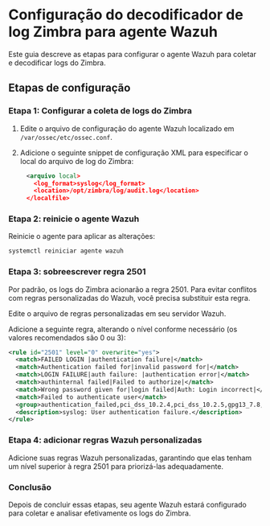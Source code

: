 # Configuração do decodificador de log Zimbra para agente Wazuh

Este guia descreve as etapas para configurar o agente Wazuh para coletar e decodificar logs do Zimbra.

## Etapas de configuração

### Etapa 1: Configurar a coleta de logs do Zimbra

1. Edite o arquivo de configuração do agente Wazuh localizado em `/var/ossec/etc/ossec.conf`.

2. Adicione o seguinte snippet de configuração XML para especificar o local do arquivo de log do Zimbra:

```xml
     <arquivo local>
       <log_format>syslog</log_format>
       <location>/opt/zimbra/log/audit.log</location>
     </localfile>
```
### Etapa 2: reinicie o agente Wazuh

Reinicie o agente para aplicar as alterações:

```bash
systemctl reiniciar agente wazuh
```

### Etapa 3: sobreescrever regra 2501

Por padrão, os logs do Zimbra acionarão a regra 2501. Para evitar conflitos com regras personalizadas do Wazuh, você precisa substituir esta regra.

Edite o arquivo de regras personalizadas em seu servidor Wazuh.

Adicione a seguinte regra, alterando o nível conforme necessário (os valores recomendados são 0 ou 3):

```xml
<rule id="2501" level="0" overwrite="yes">
  <match>FAILED LOGIN |authentication failure|</match>
  <match>Authentication failed for|invalid password for|</match>
  <match>LOGIN FAILURE|auth failure: |authentication error|</match>
  <match>authinternal failed|Failed to authorize|</match>
  <match>Wrong password given for|login failed|Auth: Login incorrect|</match>
  <match>Failed to authenticate user</match>
  <group>authentication_failed,pci_dss_10.2.4,pci_dss_10.2.5,gpg13_7.8,gdpr_IV_35.7.d,gdpr_IV_32.2,hipaa_164.312.b,nist_800_53_AU.14,nist_800_53_AC.7,tsc_CC6.1,tsc_CC6.8,tsc_CC7.2,tsc_CC7.3,</group>
  <description>syslog: User authentication failure.</description>
</rule>
```

### Etapa 4: adicionar regras Wazuh personalizadas
Adicione suas regras Wazuh personalizadas, garantindo que elas tenham um nível superior à regra 2501 para priorizá-las adequadamente.

### Conclusão
Depois de concluir essas etapas, seu agente Wazuh estará configurado para coletar e analisar efetivamente os logs do Zimbra.
